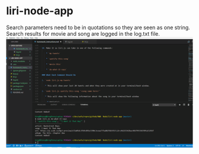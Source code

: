 # liri-node-app
Search parameters need to be in quotations so they are seen as one string.<br>
Search results for movie and song are logged in the log.txt file.
![liri-node-app](giphy.gif)
